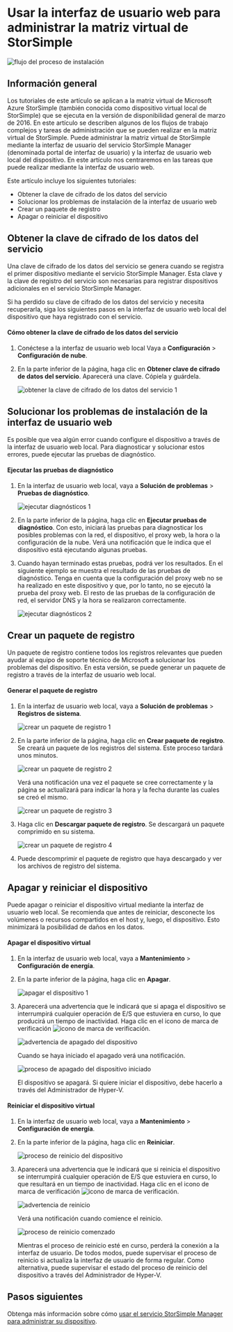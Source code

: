 <properties 
   pageTitle="Administración de la interfaz de usuario web de la matriz virtual de StorSimple | Microsoft Azure"
   description="Describe cómo realizar tareas de administración básicas en los dispositivos mediante la interfaz de usuario web de la matriz virtual de StorSimple."
   services="storsimple"
   documentationCenter="NA"
   authors="alkohli"
   manager="carmonm"
   editor="" />
<tags 
   ms.service="storsimple"
   ms.devlang="NA"
   ms.topic="article"
   ms.tgt_pltfrm="NA"
   ms.workload="TBD"
   ms.date="04/07/2016"
   ms.author="alkohli" />

# Usar la interfaz de usuario web para administrar la matriz virtual de StorSimple

![flujo del proceso de instalación](./media/storsimple-ova-web-ui-admin/manage4.png)

## Información general

Los tutoriales de este artículo se aplican a la matriz virtual de Microsoft Azure StorSimple (también conocida como dispositivo virtual local de StorSimple) que se ejecuta en la versión de disponibilidad general de marzo de 2016. En este artículo se describen algunos de los flujos de trabajo complejos y tareas de administración que se pueden realizar en la matriz virtual de StorSimple. Puede administrar la matriz virtual de StorSimple mediante la interfaz de usuario del servicio StorSimple Manager (denominada portal de interfaz de usuario) y la interfaz de usuario web local del dispositivo. En este artículo nos centraremos en las tareas que puede realizar mediante la interfaz de usuario web.

Este artículo incluye los siguientes tutoriales:

- Obtener la clave de cifrado de los datos del servicio
- Solucionar los problemas de instalación de la interfaz de usuario web
- Crear un paquete de registro
- Apagar o reiniciar el dispositivo

## Obtener la clave de cifrado de los datos del servicio

Una clave de cifrado de los datos del servicio se genera cuando se registra el primer dispositivo mediante el servicio StorSimple Manager. Esta clave y la clave de registro del servicio son necesarias para registrar dispositivos adicionales en el servicio StorSimple Manager.

Si ha perdido su clave de cifrado de los datos del servicio y necesita recuperarla, siga los siguientes pasos en la interfaz de usuario web local del dispositivo que haya registrado con el servicio.

#### Cómo obtener la clave de cifrado de los datos del servicio

1. Conéctese a la interfaz de usuario web local Vaya a **Configuración** > **Configuración de nube**.
  

2. En la parte inferior de la página, haga clic en **Obtener clave de cifrado de datos del servicio**. Aparecerá una clave. Cópiela y guárdela.
  	
	![obtener la clave de cifrado de los datos del servicio 1](./media/storsimple-ova-web-ui-admin/image27.png)
   


## Solucionar los problemas de instalación de la interfaz de usuario web

Es posible que vea algún error cuando configure el dispositivo a través de la interfaz de usuario web local. Para diagnosticar y solucionar estos errores, puede ejecutar las pruebas de diagnóstico.

#### Ejecutar las pruebas de diagnóstico

1. En la interfaz de usuario web local, vaya a **Solución de problemas** > **Pruebas de diagnóstico**.

    ![ejecutar diagnósticos 1](./media/storsimple-ova-web-ui-admin/image29.png)

2. En la parte inferior de la página, haga clic en **Ejecutar pruebas de diagnóstico**. Con esto, iniciará las pruebas para diagnosticar los posibles problemas con la red, el dispositivo, el proxy web, la hora o la configuración de la nube. Verá una notificación que le indica que el dispositivo está ejecutando algunas pruebas.

3. Cuando hayan terminado estas pruebas, podrá ver los resultados. En el siguiente ejemplo se muestra el resultado de las pruebas de diagnóstico. Tenga en cuenta que la configuración del proxy web no se ha realizado en este dispositivo y que, por lo tanto, no se ejecutó la prueba del proxy web. El resto de las pruebas de la configuración de red, el servidor DNS y la hora se realizaron correctamente.

    ![ejecutar diagnósticos 2](./media/storsimple-ova-web-ui-admin/image30.png)

## Crear un paquete de registro

Un paquete de registro contiene todos los registros relevantes que pueden ayudar al equipo de soporte técnico de Microsoft a solucionar los problemas del dispositivo. En esta versión, se puede generar un paquete de registro a través de la interfaz de usuario web local.

#### Generar el paquete de registro

1. En la interfaz de usuario web local, vaya a **Solución de problemas** > **Registros de sistema**.

    ![crear un paquete de registro 1](./media/storsimple-ova-web-ui-admin/image31.png)

2. En la parte inferior de la página, haga clic en **Crear paquete de registro**. Se creará un paquete de los registros del sistema. Este proceso tardará unos minutos.

    ![crear un paquete de registro 2](./media/storsimple-ova-web-ui-admin/image32.png)

    Verá una notificación una vez el paquete se cree correctamente y la página se actualizará para indicar la hora y la fecha durante las cuales se creó el mismo.

    ![crear un paquete de registro 3](./media/storsimple-ova-web-ui-admin/image33.png)

3. Haga clic en **Descargar paquete de registro**. Se descargará un paquete comprimido en su sistema.

    ![crear un paquete de registro 4](./media/storsimple-ova-web-ui-admin/image34.png)

4. Puede descomprimir el paquete de registro que haya descargado y ver los archivos de registro del sistema.

## Apagar y reiniciar el dispositivo

Puede apagar o reiniciar el dispositivo virtual mediante la interfaz de usuario web local. Se recomienda que antes de reiniciar, desconecte los volúmenes o recursos compartidos en el host y, luego, el dispositivo. Esto minimizará la posibilidad de daños en los datos.

#### Apagar el dispositivo virtual

1. En la interfaz de usuario web local, vaya a **Mantenimiento** > **Configuración de energía**.

2. En la parte inferior de la página, haga clic en **Apagar**.

    ![apagar el dispositivo 1](./media/storsimple-ova-web-ui-admin/image36.png)

3. Aparecerá una advertencia que le indicará que si apaga el dispositivo se interrumpirá cualquier operación de E/S que estuviera en curso, lo que producirá un tiempo de inactividad. Haga clic en el icono de marca de verificación ![icono de marca de verificación](./media/storsimple-ova-web-ui-admin/image3.png).

    ![advertencia de apagado del dispositivo](./media/storsimple-ova-web-ui-admin/image37.png)

    Cuando se haya iniciado el apagado verá una notificación.

    ![proceso de apagado del dispositivo iniciado](./media/storsimple-ova-web-ui-admin/image38.png)

    El dispositivo se apagará. Si quiere iniciar el dispositivo, debe hacerlo a través del Administrador de Hyper-V.

#### Reiniciar el dispositivo virtual

1. En la interfaz de usuario web local, vaya a **Mantenimiento** > **Configuración de energía**.

2. En la parte inferior de la página, haga clic en **Reiniciar**.

    ![proceso de reinicio del dispositivo](./media/storsimple-ova-web-ui-admin/image36.png)

3. Aparecerá una advertencia que le indicará que si reinicia el dispositivo se interrumpirá cualquier operación de E/S que estuviera en curso, lo que resultará en un tiempo de inactividad. Haga clic en el icono de marca de verificación ![icono de marca de verificación](./media/storsimple-ova-web-ui-admin/image3.png).

    ![advertencia de reinicio](./media/storsimple-ova-web-ui-admin/image37.png)

    Verá una notificación cuando comience el reinicio.

    ![proceso de reinicio comenzado](./media/storsimple-ova-web-ui-admin/image39.png)

    Mientras el proceso de reinicio esté en curso, perderá la conexión a la interfaz de usuario. De todos modos, puede supervisar el proceso de reinicio si actualiza la interfaz de usuario de forma regular. Como alternativa, puede supervisar el estado del proceso de reinicio del dispositivo a través del Administrador de Hyper-V.

## Pasos siguientes

Obtenga más información sobre cómo [usar el servicio StorSimple Manager para administrar su dispositivo](storsimple-manager-service-administration.md).

<!---HONumber=AcomDC_0413_2016-->